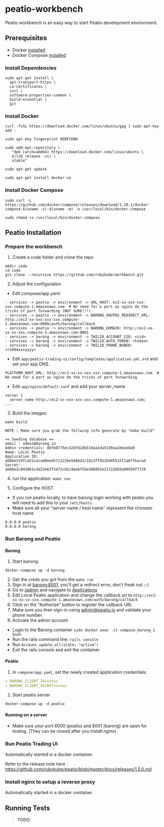 # peatio-workbench

Peatio workbench is an easy way to start Peatio development environment.

## Prerequisites

- Docker [installed](https://docs.docker.com/engine/installation/)
- Docker Compose [installed](https://docs.docker.com/compose/install/)


### Install Dependencies

```shell
sudo apt-get install \
  apt-transport-https \
  ca-certificates \
  curl \
  software-properties-common \
  build-essential \
  git
```


### Install Docker

```shell
curl -fsSL https://download.docker.com/linux/ubuntu/gpg | sudo apt-key add -

sudo apt-key fingerprint 0EBFCD88

sudo add-apt-repository \
   "deb [arch=amd64] https://download.docker.com/linux/ubuntu \
   $(lsb_release -cs) \
   stable"

sudo apt-get update

sudo apt-get install docker-ce
```


### Install Docker Compose

```shell
sudo curl -L https://github.com/docker/compose/releases/download/1.20.1/docker-compose-$(uname -s)-$(uname -m) -o /usr/local/bin/docker-compose

sudo chmod +x /usr/local/bin/docker-compose
```

## Peatio Installation

### Prepare the workbench

1. Create a code folder and clone the repo

```shell
mkdir code
cd code
git clone --recursive https://github.com/rubykube/workbench.git
```


2. Adjust the configuration

- Edit compose/app.yaml

```
- services -> peatio -> environment -> URL_HOST: ec2-xx-xxx-xxx-xxx.compute-1.amazonaws.com  # No need for a port as nginx do the tricks of port forwarding (NOT SURE!!!)
- services -> peatio -> environment -> BARONG_OAUTH2_REDIRECT_URL: http://ec2-xx-xxx-xxx-xxx.compute-1.amazonaws.com:8000/auth/barong/callback
- services -> peatio -> environment -> BARONG_DOMAIN: http://ec2-xx-xx-xx-xxx.compute-1.amazonaws.com:8001
- services -> barong -> environment -> TWILIO_ACCOUNT_SID: <sid>
- services -> barong -> environment -> TWILIO_AUTH_TOKEN: <token>
- services -> barong -> environment -> TWILIO_PHONE_NUBER: <+1604xxxyyyy>
```

- Edit `app/peatio-trading-ui/config/templates/application.yml.erb` and set your app DNS.

```shell
PLATFORM_ROOT_URL: http://ec2-xx-xx-xxx-xxx.compute-1.amazonaws.com  # No need for a port as nginx do the tricks of port forwarding
```


- Edit `app/nginx/default.conf` and add your server_name


```
server {
  server_name http://ec2-xx-xxx-xxx-xxx.compute-1.amazonaws.com;
...
```


3. Build the images: 

```
make build

NOTE : Make sure you grab the follwing info generate by "make build"

== Seeding database ==
email : admin@barong.io
Admin credentials: dbfb0775ec32d7d2db51daa1da51d9aa2deaeba9
Name: Local Peatio
Application ID: a68be319fca51caca60eed5711226e568bd1c1d13ff452b945515f1a6ffbaca4
Secret: ab80e2c843861c4d23e63f5472cd1c9ee6f55e388863e21f22b03a9093977f29
```

4. run the application: `make run`

5. Configure the HOST

- If you run peatio locally, to have barong login working with peatio you will need to add this to your `/etc/hosts`. 
- Make sure all your "server name / host name" represent the choosen host name

```
0.0.0.0 peatio
0.0.0.0 barong
```



### Run Barong and Peatio

#### Barong

1. Start barong: 

```shell
docker-compose up -d barong
```

2. Get the creds you got from the `make run`
3. Sign in at [barong:8001](http://barong:8001), you'll get a redirect error, don't freak out ;-)
4. Go to [/admin](http://barong:8001/admin) and navigate to [Applications](http://barong:8001/oauth/applications)
5. Edit Local Peatio application and change the callback url to `http://ec2-xx-xx-xx-xxx.compute-1.amazonaws.com/auth/barong/callback`
6. Click on the "Authorize" button to register the callback URL
6. Make sure you then sign-in using admin@peatio.io and validate your phone number.
7. Activate the admin account
  - Login to the Barong container `sudo docker exec -it compose_barong_1 bash`
  - Run the rails command line: `rails console`
  - Run `Account.update_all(state: "active")`
  - Exit the rails console and exit the container.


#### Peatio

1. In `compose/app.yaml`, set the newly created application credentials:

```yaml
- BARONG_CLIENT_ID=xxxxx
- BARONG_CLIENT_SECRET=xxxxx
```

2. Start peatio server

```shell
docker-compose up -d peatio
```


#### Running on a server

- Make sure your port 8000 (peatio) and 8001 (barong) are open for testing.  (They can be closed after you install nginx)


### Run Peatio Trading UI

Automatically started in a docker container.

Refer to the release note here : https://github.com/rubykube/peatio/blob/master/docs/releases/1.5.0.md




### Install nginx to setup a reverse proxy


Automatically started in a docker container.


## Running Tests

>**TODO**
